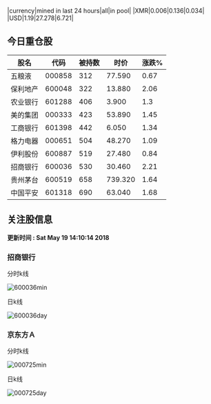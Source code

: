|currency|mined in last 24 hours|all|in pool|
|XMR|0.006|0.136|0.034|
|USD|1.19|27.278|6.721|

## 今日重仓股 

|股名|代码|被持数|时价|涨跌%|
|---|---|---|---|---|
|五粮液|000858|312|77.590|0.67|
|保利地产|600048|322|13.880|2.06|
|农业银行|601288|406|3.900|1.3|
|美的集团|000333|423|53.890|1.45|
|工商银行|601398|442|6.050|1.34|
|格力电器|000651|504|48.270|1.09|
|伊利股份|600887|519|27.480|0.84|
|招商银行|600036|530|30.460|2.21|
|贵州茅台|600519|658|739.320|1.64|
|中国平安|601318|690|63.040|1.68|

## 关注股信息
**更新时间 : Sat May 19 14:10:14 2018**
### 招商银行 
分时k线

![600036min](http://image.sinajs.cn/newchart/min/n/sh600036.gif)

日k线

![600036day](http://image.sinajs.cn/newchart/daily/n/sh600036.gif)

### 京东方Ａ 
分时k线

![000725min](http://image.sinajs.cn/newchart/min/n/sz000725.gif)

日k线

![000725day](http://image.sinajs.cn/newchart/daily/n/sz000725.gif)
